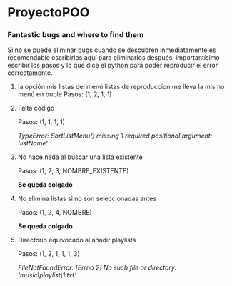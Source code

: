 # ProyectoPOO

### Fantastic bugs and where to find them

Si no se puede eliminar bugs cuando se descubren inmediatamente es
recomendable escribirlos aquí para eliminarlos después, importantísimo
escribir los pasos y lo que dice el python para poder reproducir el 
error correctamente.

1. la opción mis listas del menú listas de reproduccion me lleva la mismo menú en buble
 Pasos: (1, 2, 1, 1)
 
 
1. Falta código
    
    Pasos: (1, 1, 1, 1)
    
	*TypeError: SortListMenu() missing 1 required positional argument: 'listName'*


2. No hace nada al buscar una lista existente 

    Pasos: (1, 2, 3, NOMBRE_EXISTENTE)
	
	**Se queda colgado**

3. No elimina listas si no son seleccionadas antes 

    Pasos: (1, 2, 4, NOMBRE)
	
	**Se queda colgado**

4. Directorio equivocado al añadir playlists 

    Pasos: (1, 2, 1, 1, 1, 3)
    
	*FileNotFoundError: [Errno 2] No such file or directory: 'music\\playlist\\1.txt'*
